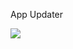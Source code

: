 App Updater

[![](https://jitpack.io/v/malihehmoradi/AppUpdater.svg)](https://jitpack.io/#malihehmoradi/AppUpdater)
